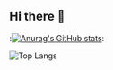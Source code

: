 ## Hi there 👋

:[![Anurag's GitHub stats](https://github-readme-stats-jade-iota-70.vercel.app/api?username=IsaelColao&show_icons=true&theme=github_dark)](https://github.com/anuraghazra/github-readme-stats):  


![Top Langs](https://github-readme-stats-jade-iota-70.vercel.app/api/top-langs/?username=IsaelColao&layout=compact)

<!--
**IsaelColao/IsaelColao** is a ✨ _special_ ✨ repository because its `README.md` (this file) appears on your GitHub profile.

Here are some ideas to get you started:

- 🔭 I’m currently working on ...
- 🌱 I’m currently learning ...
- 👯 I’m looking to collaborate on ...
- 🤔 I’m looking for help with ...
- 💬 Ask me about ...
- 📫 How to reach me: ...
- 😄 Pronouns: ...
- ⚡ Fun fact: ...
-->
